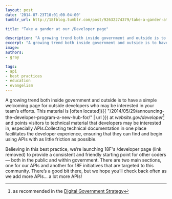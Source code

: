 ```yaml
---
layout: post
date: '2014-07-23T10:01:00-04:00'
tumblr_url: http://18fblog.tumblr.com/post/92632274379/take-a-gander-at-our-developer-page

title: "Take a gander at our /Developer page"

description: "A growing trend both inside government and outside is to have a simple welcoming page for outside developers who may be interested in your team’s efforts. This material is often located at website.gov/developer and points visitors to technical material that developers may be interested in, especially APIs. Collecting technical documentation in one place facilitates the developer experience, ensuring that they can find and begin using APIs with as little friction as possible."
excerpt: "A growing trend both inside government and outside is to have a simple welcoming page for outside developers who may be interested in your team’s efforts. This material is often located at website.gov/developer and points visitors to technical material that developers may be interested in, especially APIs. Collecting technical documentation in one place facilitates the developer experience, ensuring that they can find and begin using APIs with as little friction as possible."
image: 
authors:
- gray

tags:
- api
- best practices
- education
- evangelism
---
```


A growing trend both inside government and outside is to have a simple welcoming page for outside developers who may be interested in your team’s efforts. This material is [often located]({{ "/2014/05/29/announcing-the-developer-program-a-new-hub-for/" | url }}) at *website.gov/developer*[^1] and points visitors to technical material that developers may be interested in, especially APIs.Collecting technical documentation in one place facilitates the developer experience, ensuring that they can find and begin using APIs with as little friction as possible.

Believing in this best practice, we’re launching 18F's /developer page (link removed) to provide a consistent and friendly starting point for other coders — both in the public and within government. There are two main sections, one for our APIs and another for 18F initiatives that are targeted to this community. There’s a good bit there, but we hope you’ll check back often as we add more APIs... a lot more APIs!

[^1]: as recommended in the [Digital Government Strategy](https://obamawhitehouse.archives.gov/sites/default/files/omb/egov/digital-government/digital-government.html#open-data-default)
